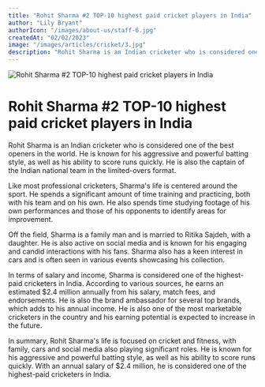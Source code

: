 ```yaml
---
title: "Rohit Sharma #2 TOP-10 highest paid cricket players in India"
author: "Lily Bryant"
authorIcon: "/images/about-us/staff-6.jpg"
createdAt: "02/02/2023"
image: "/images/articles/cricket/3.jpg"
description: "Rohit Sharma is an Indian cricketer who is considered one of the best openers in the world. He is known for his aggressive and powerful batting style, as well as his ability to score runs quickly. He is also the captain of the Indian national team in the limited-overs format."
---
```


![Rohit Sharma #2 TOP-10 highest paid cricket players in India](/images/articles/cricket/3.jpg)

# Rohit Sharma #2 TOP-10 highest paid cricket players in India

Rohit Sharma is an Indian cricketer who is considered one of the best openers in the world. He is known for his aggressive and powerful batting style, as well as his ability to score runs quickly. He is also the captain of the Indian national team in the limited-overs format.

Like most professional cricketers, Sharma's life is centered around the sport. He spends a significant amount of time training and practicing, both with his team and on his own. He also spends time studying footage of his own performances and those of his opponents to identify areas for improvement.

Off the field, Sharma is a family man and is married to Ritika Sajdeh, with a daughter. He is also active on social media and is known for his engaging and candid interactions with his fans. Sharma also has a keen interest in cars and is often seen in various events showcasing his collection.

In terms of salary and income, Sharma is considered one of the highest-paid cricketers in India. According to various sources, he earns an estimated $2.4 million annually from his salary, match fees, and endorsements. He is also the brand ambassador for several top brands, which adds to his annual income. He is also one of the most marketable cricketers in the country and his earning potential is expected to increase in the future.

In summary, Rohit Sharma's life is focused on cricket and fitness, with family, cars and social media also playing significant roles. He is known for his aggressive and powerful batting style, as well as his ability to score runs quickly. With an annual salary of $2.4 million, he is considered one of the highest-paid cricketers in India.
